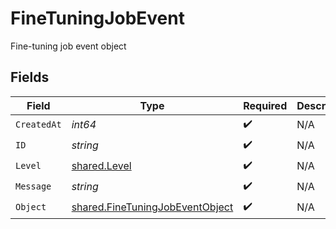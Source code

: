 # FineTuningJobEvent

Fine-tuning job event object


## Fields

| Field                                                                              | Type                                                                               | Required                                                                           | Description                                                                        |
| ---------------------------------------------------------------------------------- | ---------------------------------------------------------------------------------- | ---------------------------------------------------------------------------------- | ---------------------------------------------------------------------------------- |
| `CreatedAt`                                                                        | *int64*                                                                            | :heavy_check_mark:                                                                 | N/A                                                                                |
| `ID`                                                                               | *string*                                                                           | :heavy_check_mark:                                                                 | N/A                                                                                |
| `Level`                                                                            | [shared.Level](../../models/shared/level.md)                                       | :heavy_check_mark:                                                                 | N/A                                                                                |
| `Message`                                                                          | *string*                                                                           | :heavy_check_mark:                                                                 | N/A                                                                                |
| `Object`                                                                           | [shared.FineTuningJobEventObject](../../models/shared/finetuningjobeventobject.md) | :heavy_check_mark:                                                                 | N/A                                                                                |